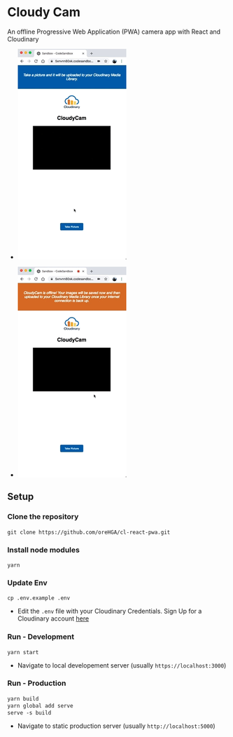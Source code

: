 # Cloudy Cam

An offline Progressive Web Application (PWA) camera app with React and Cloudinary

- ![Cloudy Cam - Online Mode](./images/demo_online.gif)

- ![Cloudy Cam - Offline Mode](./images/demo_offline.gif)

## Setup

### Clone the repository
```
git clone https://github.com/oreHGA/cl-react-pwa.git
```

### Install node modules
```
yarn
```

### Update Env
```
cp .env.example .env
```

- Edit the `.env` file with your Cloudinary Credentials. Sign Up for a Cloudinary account [here](https://cloudinary.com/signup)

### Run - Development
```
yarn start
```

- Navigate to local developement server (usually `https://localhost:3000`)

### Run - Production
```
yarn build
yarn global add serve
serve -s build
```

- Navigate to static production server (usually `http://localhost:5000`)